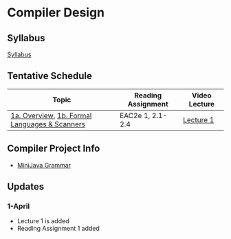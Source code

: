 # Compiler Design

## Syllabus
[Syllabus](syllabus.md)

## Tentative Schedule

| Topic                                                          | Reading Assignment | Video Lecture |
|----------------------------------------------------------------|--------------------|-|
|  [1a. Overview](lectures/A-overview.pptx), [1b. Formal Languages & Scanners](lectures/B-regexp.pptx) | EAC2e 1, 2.1-2.4 | [Lecture 1](https://www.youtube.com/watch?v=Kk22pqxy_VI)


## Compiler Project Info

* [MiniJava Grammar](https://courses.cs.washington.edu/courses/csep501/18sp/project/BNF-for-MiniJava.html)


## Updates

### 1-April

* Lecture 1 is added
* Reading Assignment 1 added

